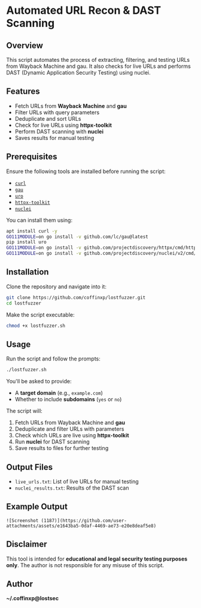 # Automated URL Recon & DAST Scanning

## Overview
This script automates the process of extracting, filtering, and testing URLs from Wayback Machine and gau. It also checks for live URLs and performs DAST (Dynamic Application Security Testing) using nuclei.

## Features
- Fetch URLs from **Wayback Machine** and **gau**
- Filter URLs with query parameters
- Deduplicate and sort URLs
- Check for live URLs using **httpx-toolkit**
- Perform DAST scanning with **nuclei**
- Saves results for manual testing

## Prerequisites
Ensure the following tools are installed before running the script:

- [`curl`](https://curl.se/)
- [`gau`](https://github.com/lc/gau)
- [`uro`](https://github.com/s0md3v/uro)
- [`httpx-toolkit`](https://github.com/projectdiscovery/httpx)
- [`nuclei`](https://github.com/projectdiscovery/nuclei)

You can install them using:
```bash
apt install curl -y
GO111MODULE=on go install -v github.com/lc/gau@latest
pip install uro
GO111MODULE=on go install -v github.com/projectdiscovery/httpx/cmd/httpx@latest
GO111MODULE=on go install -v github.com/projectdiscovery/nuclei/v2/cmd/nuclei@latest
```

## Installation
Clone the repository and navigate into it:
```bash
git clone https://github.com/coffinxp/lostfuzzer.git
cd lostfuzzer
```
Make the script executable:
```bash
chmod +x lostfuzzer.sh
```

## Usage
Run the script and follow the prompts:
```bash
./lostfuzzer.sh
```
You'll be asked to provide:
- A **target domain** (e.g., `example.com`)
- Whether to include **subdomains** (`yes` or `no`)

The script will:
1. Fetch URLs from Wayback Machine and **gau**
2. Deduplicate and filter URLs with parameters
3. Check which URLs are live using **httpx-toolkit**
4. Run **nuclei** for DAST scanning
5. Save results to files for further testing

## Output Files
- `live_urls.txt`: List of live URLs for manual testing
- `nuclei_results.txt`: Results of the DAST scan

## Example Output
```
![Screenshot (1187)](https://github.com/user-attachments/assets/e1643ba5-0daf-4469-ae73-e20e8deaf5e8)

```

## Disclaimer
This tool is intended for **educational and legal security testing purposes only**. The author is not responsible for any misuse of this script.

## Author
**~/.coffinxp@lostsec**

